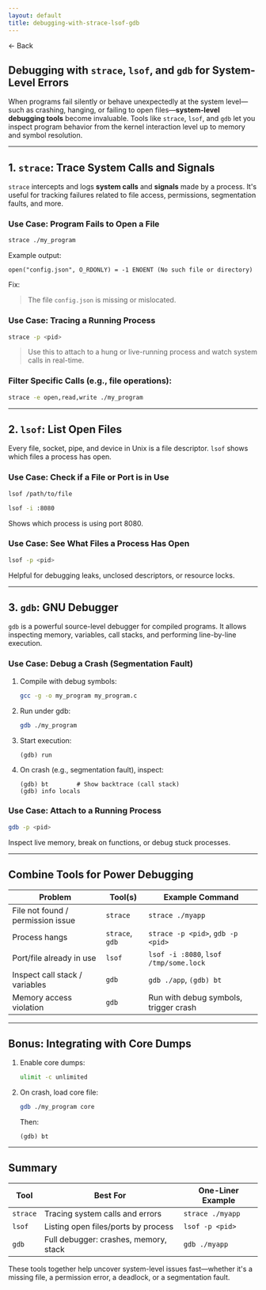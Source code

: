 ```yaml
---
layout: default
title: debugging-with-strace-lsof-gdb
---
```


<a href="https://anish7600.github.io/technical-writeups" style="text-decoration: none;">← Back</a>


## Debugging with `strace`, `lsof`, and `gdb` for System-Level Errors

When programs fail silently or behave unexpectedly at the system level—such as crashing, hanging, or failing to open files—**system-level debugging tools** become invaluable. Tools like `strace`, `lsof`, and `gdb` let you inspect program behavior from the kernel interaction level up to memory and symbol resolution.

---

##  1. `strace`: Trace System Calls and Signals

`strace` intercepts and logs **system calls** and **signals** made by a process. It's useful for tracking failures related to file access, permissions, segmentation faults, and more.

###  Use Case: Program Fails to Open a File

```bash
strace ./my_program
```

Example output:

```
open("config.json", O_RDONLY) = -1 ENOENT (No such file or directory)
```

 Fix:

> The file `config.json` is missing or mislocated.

###  Use Case: Tracing a Running Process

```bash
strace -p <pid>
```

> Use this to attach to a hung or live-running process and watch system calls in real-time.

###  Filter Specific Calls (e.g., file operations):

```bash
strace -e open,read,write ./my_program
```

---

##  2. `lsof`: List Open Files

Every file, socket, pipe, and device in Unix is a file descriptor. `lsof` shows which files a process has open.

###  Use Case: Check if a File or Port is in Use

```bash
lsof /path/to/file
```

```bash
lsof -i :8080
```

Shows which process is using port 8080.

###  Use Case: See What Files a Process Has Open

```bash
lsof -p <pid>
```

Helpful for debugging leaks, unclosed descriptors, or resource locks.

---

##  3. `gdb`: GNU Debugger

`gdb` is a powerful source-level debugger for compiled programs. It allows inspecting memory, variables, call stacks, and performing line-by-line execution.

###  Use Case: Debug a Crash (Segmentation Fault)

1. Compile with debug symbols:

   ```bash
   gcc -g -o my_program my_program.c
   ```

2. Run under gdb:

   ```bash
   gdb ./my_program
   ```

3. Start execution:

   ```
   (gdb) run
   ```

4. On crash (e.g., segmentation fault), inspect:

   ```
   (gdb) bt        # Show backtrace (call stack)
   (gdb) info locals
   ```

###  Use Case: Attach to a Running Process

```bash
gdb -p <pid>
```

Inspect live memory, break on functions, or debug stuck processes.

---

##  Combine Tools for Power Debugging

| Problem                           | Tool(s)         | Example Command                        |
| --------------------------------- | --------------- | -------------------------------------- |
| File not found / permission issue | `strace`        | `strace ./myapp`                       |
| Process hangs                     | `strace`, `gdb` | `strace -p <pid>`, `gdb -p <pid>`      |
| Port/file already in use          | `lsof`          | `lsof -i :8080`, `lsof /tmp/some.lock` |
| Inspect call stack / variables    | `gdb`           | `gdb ./app`, `(gdb) bt`                |
| Memory access violation           | `gdb`           | Run with debug symbols, trigger crash  |

---

##  Bonus: Integrating with Core Dumps

1. Enable core dumps:

   ```bash
   ulimit -c unlimited
   ```

2. On crash, load core file:

   ```bash
   gdb ./my_program core
   ```

   Then:

   ```
   (gdb) bt
   ```

---

##  Summary

| Tool     | Best For                              | One-Liner Example |
| -------- | ------------------------------------- | ----------------- |
| `strace` | Tracing system calls and errors       | `strace ./myapp`  |
| `lsof`   | Listing open files/ports by process   | `lsof -p <pid>`   |
| `gdb`    | Full debugger: crashes, memory, stack | `gdb ./myapp`     |

These tools together help uncover system-level issues fast—whether it's a missing file, a permission error, a deadlock, or a segmentation fault.
